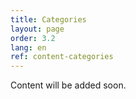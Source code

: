 ```yaml
---
title: Categories
layout: page
order: 3.2
lang: en
ref: content-categories
---
```


Content will be added soon.
